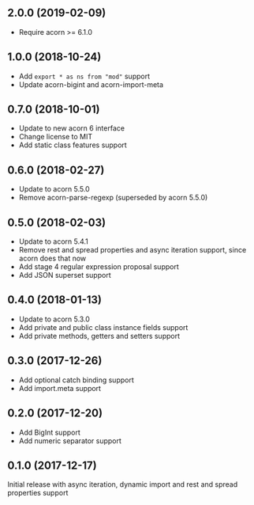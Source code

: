 ## 2.0.0 (2019-02-09)

* Require acorn >= 6.1.0

## 1.0.0 (2018-10-24)

* Add `export * as ns from "mod"` support
* Update acorn-bigint and acorn-import-meta

## 0.7.0 (2018-10-01)

* Update to new acorn 6 interface
* Change license to MIT
* Add static class features support

## 0.6.0 (2018-02-27)

* Update to acorn 5.5.0
* Remove acorn-parse-regexp (superseded by acorn 5.5.0)

## 0.5.0 (2018-02-03)

* Update to acorn 5.4.1
* Remove rest and spread properties and async iteration support, since acorn does that now
* Add stage 4 regular expression proposal support
* Add JSON superset support

## 0.4.0 (2018-01-13)

* Update to acorn 5.3.0
* Add private and public class instance fields support
* Add private methods, getters and setters support

## 0.3.0 (2017-12-26)

* Add optional catch binding support
* Add import.meta support

## 0.2.0 (2017-12-20)

* Add BigInt support
* Add numeric separator support

## 0.1.0 (2017-12-17)

Initial release with async iteration, dynamic import and rest and spread properties support
